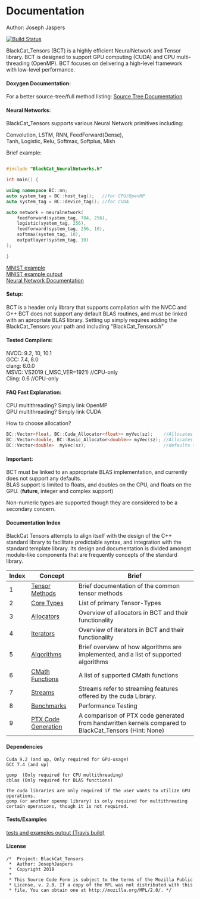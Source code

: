 # Documentation 
Author: Joseph Jaspers

[![Build Status](https://travis-ci.org/josephjaspers/BlackCat_Tensors.svg?branch=master)](https://travis-ci.org/josephjaspers/BlackCat_Tensors)


BlackCat_Tensors (BCT) is a highly efficient NeuralNetwork and Tensor library. BCT is designed to support GPU computing (CUDA) and CPU multi-threading (OpenMP). BCT focuses on delivering a high-level framework with low-level performance.

#### Doxygen Documentation:
For a better source-tree/full method listing:
	[Source Tree Documentation](https://josephjaspers.github.io/BlackCat_Tensors_Doxygen/html/annotated.html)

#### Neural Networks:
BlackCat_Tensors supports various Neural Network primitives including:

Convolution, LSTM, RNN, FeedForward(Dense),  
Tanh, Logistic, Relu, Softmax, Softplus, Mish

Brief example:
```cpp

#include "BlackCat_NeuralNetworks.h"

int main() {

using namespace BC::nn;
auto system_tag = BC::host_tag();   //for CPU/OpenMP
auto system_tag = BC::device_tag(); //for CUDA 

auto network = neuralnetwork(
	feedforward(system_tag, 784, 256),
	logistic(system_tag, 256),
	feedforward(system_tag, 256, 10),
	softmax(system_tag, 10),
	outputlayer(system_tag, 10)
);

}
```
[MNIST example](https://github.com/josephjaspers/BlackCat_Tensors/blob/master/examples/mnist_test/mnist_test.h)  
[MNIST example output](https://travis-ci.org/josephjaspers/BlackCat_Tensors)  
[Neural Network Documentation](https://josephjaspers.github.io/BlackCat_Tensors_Doxygen/html/namespaceBC_1_1nn.html)

#### Setup:
BCT is a header only library that supports compilation with the NVCC and G++ BCT does not support any default BLAS routines, and must be linked with an apropriate BLAS library. Setting up simply requires adding the BlackCat_Tensors your path and including "BlackCat_Tensors.h"

#### Tested Compilers:  
NVCC: 9.2, 10, 10.1  
GCC: 7.4, 8.0   
clang: 6.0.0  
MSVC: VS2019 (_MSC_VER=1921) //CPU-only  
Cling: 0.6 //CPU-only

#### FAQ Fast Explanation:

CPU multithreading? Simply link OpenMP  
GPU multithreading? Simply link CUDA

How to choose allocation?

```cpp
BC::Vector<float, BC::Cuda_Allocator<float>> myVec(sz);    //Allocates data on the gpu
BC::Vector<double, BC::Basic_Allocator<double>> myVec(sz); //Allocates data on the cpu
BC::Vector<double>  myVec(sz);                             //defaults to BC::Basic_Allocator
```

#### Important: 
BCT must be linked to an appropriate BLAS implementation, and currently does not support any defaults.  
BLAS support is limited to floats, and doubles on the CPU, and floats on the GPU. (__future__, integer and complex support)

Non-numeric types are supported though they are considered to be a secondary concern. 

#### Documentation Index  

BlackCat Tensors attempts to align itself with the design of the C++ standard library to facilitate predictable syntax, and integration with the standard template library. Its design and documentation is divided amongst module-like components that are frequently concepts of the standard library. 

|Index| Concept | Brief |
| --- | --- | --- 
| 1 | [Tensor Methods](https://github.com/josephjaspers/BlackCat_Tensors/blob/master/docs/methods.md)| Brief documentation of the common tensor methods | 
| 2 | [Core Types](https://github.com/josephjaspers/BlackCat_Tensors/blob/master/docs/aliases.md) | List of primary Tensor-Types |
| 3 | [Allocators](https://github.com/josephjaspers/BlackCat_Tensors/blob/master/docs/allocators.md) | Overview of allocators in BCT and their functionality |
| 4 | [Iterators](https://github.com/josephjaspers/BlackCat_Tensors/blob/master/docs/iterators.md) | Overview of iterators in BCT and their functionality |
| 5 | [Algorithms](https://github.com/josephjaspers/BlackCat_Tensors/blob/master/docs/algorithms.md) | Brief overview of how algorithms are implemented, and a list of supported algorithms |
| 6 | [CMath Functions](https://github.com/josephjaspers/BlackCat_Tensors/blob/master/docs/cmath_functions.md) | A list of supported CMath functions |
| 7 | [Streams](https://github.com/josephjaspers/BlackCat_Tensors/blob/master/docs/streams.md) | Streams refer to streaming features offered by the cuda Library. |
| 8 | [Benchmarks](https://github.com/josephjaspers/BlackCat_Tensors/blob/master/docs/benchmarks.md) | Performance Testing |
| 9 | [PTX Code Generation](https://github.com/josephjaspers/BlackCat_Tensors/blob/master/docs/PTX_Generation.md) | A comparison of PTX code generated from handwritten kernels compared to BlackCat_Tensors (Hint: None) |


#### Dependencies 
	Cuda 9.2 (and up, Only required for GPU-usage)
	GCC 7.4 (and up)

	gomp  (Only required for CPU multithreading)
	cblas (Only required for BLAS functions)

	The cuda libraries are only required if the user wants to utilize GPU operations.
	gomp (or another openmp library) is only required for multithreading certain operations, though it is not required. 

#### Tests/Examples 
[tests and examples output (Travis build)](https://travis-ci.org/josephjaspers/BlackCat_Tensors) 



#### License
```
/*  Project: BlackCat_Tensors
 *  Author: JosephJaspers
 *  Copyright 2018
 *
 * This Source Code Form is subject to the terms of the Mozilla Public
 * License, v. 2.0. If a copy of the MPL was not distributed with this
 * file, You can obtain one at http://mozilla.org/MPL/2.0/. */
 ```
